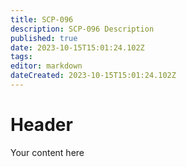 ```yaml
---
title: SCP-096
description: SCP-096 Description
published: true
date: 2023-10-15T15:01:24.102Z
tags: 
editor: markdown
dateCreated: 2023-10-15T15:01:24.102Z
---
```


# Header
Your content here